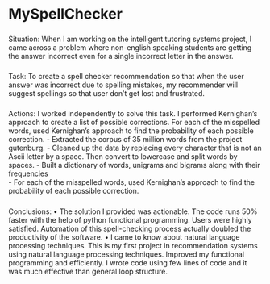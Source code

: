 # MySpellChecker


#####
Situation: When I am working on the intelligent tutoring systems project, I came across a problem where non-english speaking students are getting the answer incorrect even for a single incorrect letter in the answer. 

#####
Task: To create a spell checker recommendation so that when the user answer was incorrect due to spelling mistakes, my recommender will suggest spellings so that user don’t get lost and frustrated. 

#####
Actions: I worked independently to solve this task. I performed Kernighan’s approach to create a list of possible corrections. For each of the misspelled words, used Kernighan’s approach to find the probability of each possible correction. 
    - Extracted the corpus of 35 million words from the project gutenburg.
    - Cleaned up the data by replacing every character that is not an Ascii letter by a space. Then convert to lowercase and split words by spaces.
    - Built a dictionary of words, unigrams and bigrams along with their frequencies  
    - For each of the misspelled words, used Kernighan’s approach to find the probability of each possible correction.
#####
Conclusions: 
•	The solution I provided was actionable. The code runs 50% faster with the help of python functional programming. Users were highly satisfied. Automation of this spell-checking process actually doubled the productivity of the software. 
•	I came to know about natural language processing techniques. This is my first project in recommendation systems using natural language processing techniques. Improved my functional programming and efficiently. I wrote code using few lines of code and it was much effective than general loop structure.

